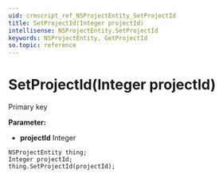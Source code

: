 ```yaml
---
uid: crmscript_ref_NSProjectEntity_SetProjectId
title: SetProjectId(Integer projectId)
intellisense: NSProjectEntity.SetProjectId
keywords: NSProjectEntity, GetProjectId
so.topic: reference
---
```


# SetProjectId(Integer projectId)

Primary key

**Parameter:** 
* **projectId** Integer

```crmscript
NSProjectEntity thing;
Integer projectId;
thing.SetProjectId(projectId);
```

